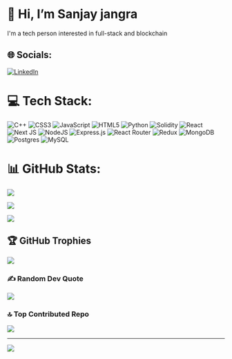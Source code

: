 # 👋 Hi, I’m Sanjay jangra

I'm a tech person interested in full-stack and blockchain
 
 
## 🌐 Socials:

[![LinkedIn](https://img.shields.io/badge/LinkedIn-%230077B5.svg?logo=linkedin&logoColor=white)](https://linkedin.com/in/g-vishnu)
 
# 💻 Tech Stack:

![C++](https://img.shields.io/badge/c++-%2300599C.svg?style=for-the-badge&logo=c%2B%2B&logoColor=white) ![CSS3](https://img.shields.io/badge/css3-%231572B6.svg?style=for-the-badge&logo=css3&logoColor=white) ![JavaScript](https://img.shields.io/badge/javascript-%23323330.svg?style=for-the-badge&logo=javascript&logoColor=%23F7DF1E) ![HTML5](https://img.shields.io/badge/html5-%23E34F26.svg?style=for-the-badge&logo=html5&logoColor=white) ![Python](https://img.shields.io/badge/python-3670A0?style=for-the-badge&logo=python&logoColor=ffdd54) ![Solidity](https://img.shields.io/badge/Solidity-%23363636.svg?style=for-the-badge&logo=solidity&logoColor=white) ![React](https://img.shields.io/badge/react-%2320232a.svg?style=for-the-badge&logo=react&logoColor=%2361DAFB) ![Next JS](https://img.shields.io/badge/Next-black?style=for-the-badge&logo=next.js&logoColor=white) ![NodeJS](https://img.shields.io/badge/node.js-6DA55F?style=for-the-badge&logo=node.js&logoColor=white) ![Express.js](https://img.shields.io/badge/express.js-%23404d59.svg?style=for-the-badge&logo=express&logoColor=%2361DAFB) ![React Router](https://img.shields.io/badge/React_Router-CA4245?style=for-the-badge&logo=react-router&logoColor=white) ![Redux](https://img.shields.io/badge/redux-%23593d88.svg?style=for-the-badge&logo=redux&logoColor=white) ![MongoDB](https://img.shields.io/badge/MongoDB-%234ea94b.svg?style=for-the-badge&logo=mongodb&logoColor=white) ![Postgres](https://img.shields.io/badge/postgres-%23316192.svg?style=for-the-badge&logo=postgresql&logoColor=white) ![MySQL](https://img.shields.io/badge/mysql-%2300f.svg?style=for-the-badge&logo=mysql&logoColor=white)
 
# 📊 GitHub Stats:

![](https://github-readme-stats.vercel.app/api?username=VishnuGaneshan&theme=radical&hide_border=false&include_all_commits=true&count_private=true)<br/>

![](https://github-readme-streak-stats.herokuapp.com/?user=VishnuGaneshan&theme=radical&hide_border=false)<br/>

![](https://github-readme-stats.vercel.app/api/top-langs/?username=VishnuGaneshan&theme=radical&hide_border=false&include_all_commits=true&count_private=true&layout=compact)
 
## 🏆 GitHub Trophies

![](https://github-profile-trophy.vercel.app/?username=VishnuGaneshan&theme=radical&no-frame=false&no-bg=false&margin-w=4)
 
### ✍️ Random Dev Quote

![](https://quotes-github-readme.vercel.app/api?type=horizontal&theme=radical)
 
### 🔝 Top Contributed Repo

![](https://github-contributor-stats.vercel.app/api?username=VishnuGaneshan&limit=5&theme=dark&combine_all_yearly_contributions=true)
 
---

[![](https://visitcount.itsvg.in/api?id=VishnuGaneshan&icon=0&color=0)](https://visitcount.itsvg.in)
 
